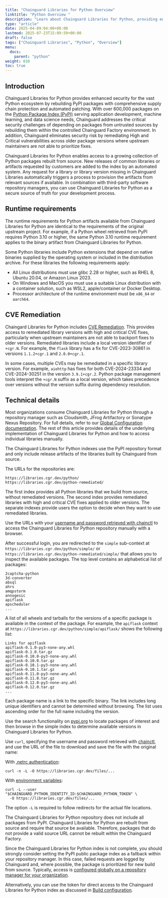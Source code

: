 ```yaml
---
title: "Chainguard Libraries for Python Overview"
linktitle: "Python Overview "
description: "Learn about Chainguard Libraries for Python, providing enhanced security for PyPI packages through automated vulnerability patching and supply chain protection"
type: "article"
date: 2025-04-09:04:00+00:00
lastmod: 2025-07-23T15:09:59+00:00
draft: false
tags: ["Chainguard Libraries", "Python", "Overview"]
menu:
  docs:
    parent: "python"
weight: 010
toc: true
---
```


## Introduction

Chainguard Libraries for Python provides enhanced security for the vast Python ecosystem by rebuilding PyPI packages with comprehensive supply chain protection and automated patching. With over 600,000 packages on the [Python Package Index (PyPI)](https://pypi.org/) serving application development, machine learning, and data science needs, Chainguard addresses the critical security challenges of depending on packages from untrusted sources by rebuilding them within the controlled Chainguard Factory environment. In addition, Chainguard eliminates security risk by remediating High and Critical vulnerabilities across older package versions where upstream maintainers are not able to prioritize fixes.

Chainguard Libraries for Python enables access to a growing collection of Python
packages rebuilt from source. New releases of common libraries or artifacts
requested by customers are added to the index by an automated system. Any
request for a library or library version missing in Chainguard Libraries
automatically triggers a process to provision the artifacts from relevant
sources if available. In combination with third-party software repository
managers, you can use Chainguard Libraries for Python as a secure source of
truth for your development process.

## Runtime requirements

The runtime requirements for Python artifacts available from Chainguard
Libraries for Python are identical to the requirements of the original upstream
project. For example, if a Python wheel retrieved from PyPI requires Python 3.10
or higher, the same Python 3.10 runtime requirement applies to the binary
artifact from Chainguard Libraries for Python.

Some Python libraries include Python extensions that depend on native
binaries supplied by the operating system or included in the
distribution archive. For these libraries the following requirements
apply:

* All Linux distributions must use glibc 2.28 or higher, such as RHEL 8, Ubuntu
  20.04, or Amazon Linux 2023.
* On Windows and MacOS you must use a suitable Linux distribution with a
  container solution, such as WSL2, apple/container or Docker Desktop. 
* Processor architecture of the runtime environment must be `x86_64` or
  `aarch64`.

## CVE Remediation

Chaingard Libraries for Python includes [CVE Remediation](/chainguard/libraries/cve-remediation.md). This provides access to remediated library versions with high and critical CVE fixes, particularly when upstream maintainers are not able to backport fixes to older versions. Remediated libraries include a local version identifier of `+cgr.N`. For example, the `flask` library has a fix for CVE-2023-30861 in versions `1.1.2+cgr.1` and `2.0.0+cgr.1`.

In some cases, multiple CVEs may be remediated in a specific library version. For example, `aiohttp` has fixes for both  CVE-2024-23334 and CVE-2024-30251 in the version `3.9.1+cgr.2`. Python package management tools interpret the `+cgr.N` suffix as a local version, which takes precedence over versions without the version suffix during dependency resolution.

## Technical details

Most organizations consume Chainguard Libraries for Python through a repository
manager such as Cloudsmith, JFrog Artifactory or Sonatype Nexus Repository. For
full details, refer to our [Global Configuration
documentation](/chainguard/libraries/python/global-configuration/). The rest of
this article provides details of the underlying implementation of Chainguard
Libraries for Python and how to access individual libraries manually.

The Chainguard Libraries for Python indexes use the PyPI repository format and 
only include release artifacts of the libraries built by Chainguard from source.

The URLs for the repositories are:

```
https://libraries.cgr.dev/python/
https://libraries.cgr.dev/python-remediated/
```

The first index provides all Python libraries that we build from source, without remediated versions. The second index provides remediated libraries with high and critical CVE fixes applied to older versions. The separate indexes provide users the option to decide when they want to use remediated libraries. 

Use the URLs with your [username and password retrieved with
chainctl](/chainguard/libraries/access/) to access the Chainguard Libraries for
Python repository manually with a browser.

After successful login, you are redirected to the `simple` sub-context at
`https://libraries.cgr.dev/python/simple/` or `https://libraries.cgr.dev/python-remediated/simple/` 
that allows you to inspect the available packages. The top level contains 
an alphabetical list of packages:

```
2captcha-python
3d-converter
absql
ahrs
amqpstorm
annogesic
apiflask
apscheduler
...
```

A list of all wheels and tarballs for the versions of a specific package is
available in the context of the package. For example, the `apiflask` context at
`https://libraries.cgr.dev/python/simple/apiflask/` shows the following list:

```
Links for apiflask
apiflask-0.1.0-py3-none-any.whl
apiflask-0.1.0.tar.gz
apiflask-0.10.0-py3-none-any.whl
apiflask-0.10.0.tar.gz
apiflask-0.10.1-py3-none-any.whl
apiflask-0.10.1.tar.gz
apiflask-0.11.0-py3-none-any.whl
apiflask-0.11.0.tar.gz
apiflask-0.12.0-py3-none-any.whl
apiflask-0.12.0.tar.gz
...
```

Each package name is a link to the specific binary. The link includes long
unique identifiers and cannot be determined without browsing. The list uses
ascending order for the full name including the version.

Use the search functionality on [pypi.org](https://pypi.org/) to locate packages
of interest and then browse in the simple index to determine available versions
in Chainguard Libraries for Python.

Use `curl`, specifying the username and password retrieved with
[chainctl](/chainguard/libraries/access/), and use the URL of the file
to download and save the file with the original name:

With [.netrc authentication](/chainguard/libraries/access/#netrc):

```shell
curl -n -L -O https://libraries.cgr.dev/files/...
```

With [environment variables](/chainguard/libraries/access/#env):

```shell
curl -L --user "$CHAINGUARD_PYTHON_IDENTITY_ID:$CHAINGUARD_PYTHON_TOKEN" \
  -O https://libraries.cgr.dev/files/...
```

The option `-L` is required to follow redirects for the actual file locations.

The Chainguard Libraries for Python repository does not include all packages
from PyPI. Chainguard Libraries for Python are rebuilt from source and require
that source be available. Therefore, packages that do not provide a valid source
URL cannot be rebuilt within the Chainguard Factory.

Since the Chainguard Libraries for Python index is not complete, you should
strongly consider setting the PyPI public package index as a fallback within
your repository manager. In this case, failed requests are logged by Chainguard
and, where possible, the package is prioritized for new build from source.
Typically, access is [configured globally on a repository manager for your
organization](/chainguard/libraries/python/global-configuration/).

Alternatively, you can use the token for direct access to the Chainguard
Libraries for Python index as discussed in [Build
configuration](/chainguard/libraries/python/build-configuration/).
